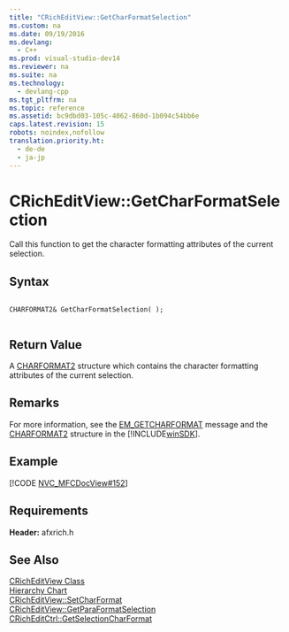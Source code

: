 ```yaml
---
title: "CRichEditView::GetCharFormatSelection"
ms.custom: na
ms.date: 09/19/2016
ms.devlang: 
  - C++
ms.prod: visual-studio-dev14
ms.reviewer: na
ms.suite: na
ms.technology: 
  - devlang-cpp
ms.tgt_pltfrm: na
ms.topic: reference
ms.assetid: bc9dbd03-105c-4062-860d-1b094c54bb6e
caps.latest.revision: 15
robots: noindex,nofollow
translation.priority.ht: 
  - de-de
  - ja-jp
---
```

# CRichEditView::GetCharFormatSelection
Call this function to get the character formatting attributes of the current selection.  
  
## Syntax  
  
```  
  
CHARFORMAT2& GetCharFormatSelection( );  
  
```  
  
## Return Value  
 A [CHARFORMAT2](http://msdn.microsoft.com/library/windows/desktop/bb787883) structure which contains the character formatting attributes of the current selection.  
  
## Remarks  
 For more information, see the [EM_GETCHARFORMAT](http://msdn.microsoft.com/library/windows/desktop/bb788026) message and the [CHARFORMAT2](http://msdn.microsoft.com/library/windows/desktop/bb787883) structure in the [!INCLUDE[winSDK](../vs140/includes/winSDK_md.md)].  
  
## Example  
 [!CODE [NVC_MFCDocView#152](../CodeSnippet/VS_Snippets_Cpp/NVC_MFCDocView#152)]  
  
## Requirements  
 **Header:** afxrich.h  
  
## See Also  
 [CRichEditView Class](../vs140/CRichEditView-Class.md)   
 [Hierarchy Chart](../vs140/Hierarchy-Chart.md)   
 [CRichEditView::SetCharFormat](../vs140/CRichEditView--SetCharFormat.md)   
 [CRichEditView::GetParaFormatSelection](../vs140/CRichEditView--GetParaFormatSelection.md)   
 [CRichEditCtrl::GetSelectionCharFormat](../vs140/CRichEditCtrl--GetSelectionCharFormat.md)
